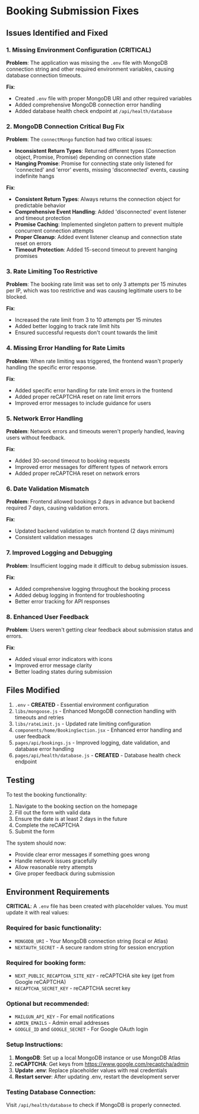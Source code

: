 # Booking Submission Fixes

## Issues Identified and Fixed

### 1. Missing Environment Configuration (CRITICAL)
**Problem**: The application was missing the `.env` file with MongoDB connection string and other required environment variables, causing database connection timeouts.

**Fix**: 
- Created `.env` file with proper MongoDB URI and other required variables
- Added comprehensive MongoDB connection error handling
- Added database health check endpoint at `/api/health/database`

### 2. MongoDB Connection Critical Bug Fix
**Problem**: The `connectMongo` function had two critical issues:
- **Inconsistent Return Types**: Returned different types (Connection object, Promise<Connection>, Promise<Mongoose>) depending on connection state
- **Hanging Promise**: Promise for connecting state only listened for 'connected' and 'error' events, missing 'disconnected' events, causing indefinite hangs

**Fix**:
- **Consistent Return Types**: Always returns the connection object for predictable behavior
- **Comprehensive Event Handling**: Added 'disconnected' event listener and timeout protection
- **Promise Caching**: Implemented singleton pattern to prevent multiple concurrent connection attempts
- **Proper Cleanup**: Added event listener cleanup and connection state reset on errors
- **Timeout Protection**: Added 15-second timeout to prevent hanging promises

### 3. Rate Limiting Too Restrictive
**Problem**: The booking rate limit was set to only 3 attempts per 15 minutes per IP, which was too restrictive and was causing legitimate users to be blocked.

**Fix**: 
- Increased the rate limit from 3 to 10 attempts per 15 minutes
- Added better logging to track rate limit hits
- Ensured successful requests don't count towards the limit

### 4. Missing Error Handling for Rate Limits
**Problem**: When rate limiting was triggered, the frontend wasn't properly handling the specific error response.

**Fix**:
- Added specific error handling for rate limit errors in the frontend
- Added proper reCAPTCHA reset on rate limit errors
- Improved error messages to include guidance for users

### 5. Network Error Handling
**Problem**: Network errors and timeouts weren't properly handled, leaving users without feedback.

**Fix**:
- Added 30-second timeout to booking requests
- Improved error messages for different types of network errors
- Added proper reCAPTCHA reset on network errors

### 6. Date Validation Mismatch
**Problem**: Frontend allowed bookings 2 days in advance but backend required 7 days, causing validation errors.

**Fix**:
- Updated backend validation to match frontend (2 days minimum)
- Consistent validation messages

### 7. Improved Logging and Debugging
**Problem**: Insufficient logging made it difficult to debug submission issues.

**Fix**:
- Added comprehensive logging throughout the booking process
- Added debug logging in frontend for troubleshooting
- Better error tracking for API responses

### 8. Enhanced User Feedback
**Problem**: Users weren't getting clear feedback about submission status and errors.

**Fix**:
- Added visual error indicators with icons
- Improved error message clarity
- Better loading states during submission

## Files Modified

1. `.env` - **CREATED** - Essential environment configuration
2. `libs/mongoose.js` - Enhanced MongoDB connection handling with timeouts and retries
3. `libs/rateLimit.js` - Updated rate limiting configuration
4. `components/home/BookingSection.jsx` - Enhanced error handling and user feedback
5. `pages/api/bookings.js` - Improved logging, date validation, and database error handling
6. `pages/api/health/database.js` - **CREATED** - Database health check endpoint

## Testing

To test the booking functionality:
1. Navigate to the booking section on the homepage
2. Fill out the form with valid data
3. Ensure the date is at least 2 days in the future
4. Complete the reCAPTCHA
5. Submit the form

The system should now:
- Provide clear error messages if something goes wrong
- Handle network issues gracefully
- Allow reasonable retry attempts
- Give proper feedback during submission

## Environment Requirements

**CRITICAL**: A `.env` file has been created with placeholder values. You must update it with real values:

### Required for basic functionality:
- `MONGODB_URI` - Your MongoDB connection string (local or Atlas)
- `NEXTAUTH_SECRET` - A secure random string for session encryption

### Required for booking form:
- `NEXT_PUBLIC_RECAPTCHA_SITE_KEY` - reCAPTCHA site key (get from Google reCAPTCHA)
- `RECAPTCHA_SECRET_KEY` - reCAPTCHA secret key

### Optional but recommended:
- `MAILGUN_API_KEY` - For email notifications
- `ADMIN_EMAILS` - Admin email addresses
- `GOOGLE_ID` and `GOOGLE_SECRET` - For Google OAuth login

### Setup Instructions:
1. **MongoDB**: Set up a local MongoDB instance or use MongoDB Atlas
2. **reCAPTCHA**: Get keys from https://www.google.com/recaptcha/admin
3. **Update .env**: Replace placeholder values with real credentials
4. **Restart server**: After updating .env, restart the development server

### Testing Database Connection:
Visit `/api/health/database` to check if MongoDB is properly connected.